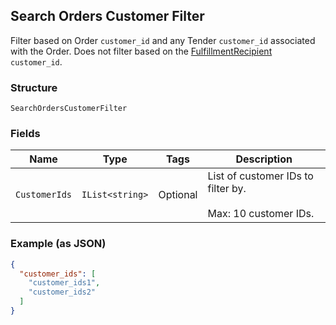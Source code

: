 ## Search Orders Customer Filter

Filter based on Order `customer_id` and any Tender `customer_id`
associated with the Order. Does not filter based on the
[FulfillmentRecipient](#type-orderfulfillmentrecipient) `customer_id`.

### Structure

`SearchOrdersCustomerFilter`

### Fields

| Name | Type | Tags | Description |
|  --- | --- | --- | --- |
| `CustomerIds` | `IList<string>` | Optional | List of customer IDs to filter by.<br><br>Max: 10 customer IDs. |

### Example (as JSON)

```json
{
  "customer_ids": [
    "customer_ids1",
    "customer_ids2"
  ]
}
```


